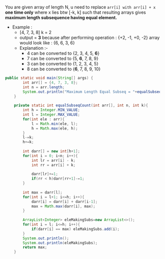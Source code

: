 You are given array of length N, u need to replace ```arr[i] with arr[i] + x``` **one time only** where x lies btw [-k, k] such that resulting arrays gives **maximum length subsequence having equal element.**
- Example : 
    - [4, 7, 3, 8] k = 2 
    - output = **3** because after performing operation : {+2, -1, +0, -2} array would look like : {6, 6, 3, 6}
    - Explanation :- 
        - 4 can be converted to {2, 3, 4, 5, **6**}
        - 7 can be converted to {5, **6**, 7, 8, 9}
        - 3 can be converted to {1, 2, 3, 4, 5}
        - 8 can be converted to {**6**, 7, 8, 9, 10}


```java
public static void main(String[] args) {
        int arr[] = {4, 7, 3, 8};
        int n = arr.length;
        System.out.println("Maximum Length Equal Subseq = "+equalSubseqCount(arr, n, 2));
    }
    
    private static int equalSubseqCount(int arr[], int n, int k){
        int h = Integer.MIN_VALUE;
        int l = Integer.MAX_VALUE;
        for(int ele : arr){
            l = Math.min(ele, l);
            h = Math.max(ele, h);
        }
        l-=k;
        h+=k;
        
        int darr[] = new int[h+1];
        for(int i = 0; i<n; i++){
            int lr = arr[i] - k;
            int rr = arr[i] + k;
            
            darr[lr]+=1;
            if(rr < h)darr[rr+1]-=1;
        }
        
        int max = darr[l];
        for(int i = l+1; i<=h; i++){
            darr[i] = darr[i] + darr[i-1];
            max = Math.max(darr[i], max);
        }
        
        ArrayList<Integer> eleMakingSubs=new ArrayList<>();
        for(int i = l; i<=h; i++){
            if(darr[i] == max) eleMakingSubs.add(i);
        }
        System.out.println();
        System.out.println(eleMakingSubs);
        return max;
    }
```